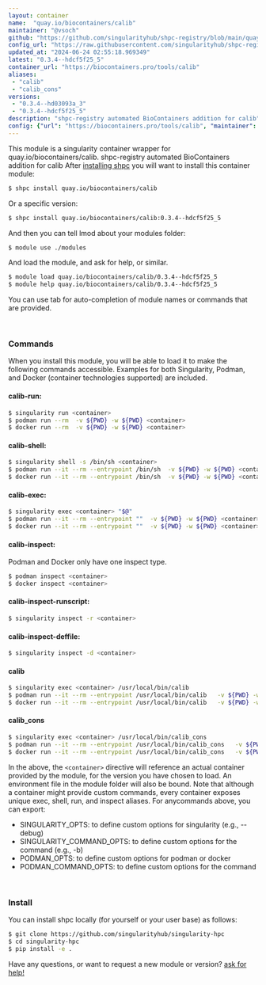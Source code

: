 ```yaml
---
layout: container
name:  "quay.io/biocontainers/calib"
maintainer: "@vsoch"
github: "https://github.com/singularityhub/shpc-registry/blob/main/quay.io/biocontainers/calib/container.yaml"
config_url: "https://raw.githubusercontent.com/singularityhub/shpc-registry/main/quay.io/biocontainers/calib/container.yaml"
updated_at: "2024-06-24 02:55:18.969349"
latest: "0.3.4--hdcf5f25_5"
container_url: "https://biocontainers.pro/tools/calib"
aliases:
 - "calib"
 - "calib_cons"
versions:
 - "0.3.4--hd03093a_3"
 - "0.3.4--hdcf5f25_5"
description: "shpc-registry automated BioContainers addition for calib"
config: {"url": "https://biocontainers.pro/tools/calib", "maintainer": "@vsoch", "description": "shpc-registry automated BioContainers addition for calib", "latest": {"0.3.4--hdcf5f25_5": "sha256:31178d7e1c849d9fb68146c1abda0fc11af12ee0c499e0001887c0a694d46162"}, "tags": {"0.3.4--hd03093a_3": "sha256:3c6e3dfd1c7d09da5b9174ae9e4fa2c4d1627ab1366dbe9632e3894790e4a5f0", "0.3.4--hdcf5f25_5": "sha256:31178d7e1c849d9fb68146c1abda0fc11af12ee0c499e0001887c0a694d46162"}, "docker": "quay.io/biocontainers/calib", "aliases": {"calib": "/usr/local/bin/calib", "calib_cons": "/usr/local/bin/calib_cons"}}
---
```


This module is a singularity container wrapper for quay.io/biocontainers/calib.
shpc-registry automated BioContainers addition for calib
After [installing shpc](#install) you will want to install this container module:


```bash
$ shpc install quay.io/biocontainers/calib
```

Or a specific version:

```bash
$ shpc install quay.io/biocontainers/calib:0.3.4--hdcf5f25_5
```

And then you can tell lmod about your modules folder:

```bash
$ module use ./modules
```

And load the module, and ask for help, or similar.

```bash
$ module load quay.io/biocontainers/calib/0.3.4--hdcf5f25_5
$ module help quay.io/biocontainers/calib/0.3.4--hdcf5f25_5
```

You can use tab for auto-completion of module names or commands that are provided.

<br>

### Commands

When you install this module, you will be able to load it to make the following commands accessible.
Examples for both Singularity, Podman, and Docker (container technologies supported) are included.

#### calib-run:

```bash
$ singularity run <container>
$ podman run --rm  -v ${PWD} -w ${PWD} <container>
$ docker run --rm  -v ${PWD} -w ${PWD} <container>
```

#### calib-shell:

```bash
$ singularity shell -s /bin/sh <container>
$ podman run --it --rm --entrypoint /bin/sh  -v ${PWD} -w ${PWD} <container>
$ docker run --it --rm --entrypoint /bin/sh  -v ${PWD} -w ${PWD} <container>
```

#### calib-exec:

```bash
$ singularity exec <container> "$@"
$ podman run --it --rm --entrypoint ""  -v ${PWD} -w ${PWD} <container> "$@"
$ docker run --it --rm --entrypoint ""  -v ${PWD} -w ${PWD} <container> "$@"
```

#### calib-inspect:

Podman and Docker only have one inspect type.

```bash
$ podman inspect <container>
$ docker inspect <container>
```

#### calib-inspect-runscript:

```bash
$ singularity inspect -r <container>
```

#### calib-inspect-deffile:

```bash
$ singularity inspect -d <container>
```


#### calib

```bash
$ singularity exec <container> /usr/local/bin/calib
$ podman run --it --rm --entrypoint /usr/local/bin/calib   -v ${PWD} -w ${PWD} <container> -c " $@"
$ docker run --it --rm --entrypoint /usr/local/bin/calib   -v ${PWD} -w ${PWD} <container> -c " $@"
```


#### calib_cons

```bash
$ singularity exec <container> /usr/local/bin/calib_cons
$ podman run --it --rm --entrypoint /usr/local/bin/calib_cons   -v ${PWD} -w ${PWD} <container> -c " $@"
$ docker run --it --rm --entrypoint /usr/local/bin/calib_cons   -v ${PWD} -w ${PWD} <container> -c " $@"
```



In the above, the `<container>` directive will reference an actual container provided
by the module, for the version you have chosen to load. An environment file in the
module folder will also be bound. Note that although a container
might provide custom commands, every container exposes unique exec, shell, run, and
inspect aliases. For anycommands above, you can export:

 - SINGULARITY_OPTS: to define custom options for singularity (e.g., --debug)
 - SINGULARITY_COMMAND_OPTS: to define custom options for the command (e.g., -b)
 - PODMAN_OPTS: to define custom options for podman or docker
 - PODMAN_COMMAND_OPTS: to define custom options for the command

<br>

### Install

You can install shpc locally (for yourself or your user base) as follows:

```bash
$ git clone https://github.com/singularityhub/singularity-hpc
$ cd singularity-hpc
$ pip install -e .
```

Have any questions, or want to request a new module or version? [ask for help!](https://github.com/singularityhub/singularity-hpc/issues)